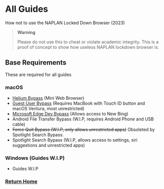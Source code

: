 # All Guides
How not to use the NAPLAN Locked Down Browser (2023)
> **Warning**
>
> Please do not use this to cheat or violate academic integrity. This is a proof of concept to show how useless NAPLAN lockdown browser is.

## Base Requirements
These are required for all guides

### macOS
- [Helium Bypass](macos/helium.md) (Mini Web Browser)
- [Guest User Bypass](macos/guest.md) (Requires MacBook with Touch ID button and macOS Ventura, most unrestricted)
- [Microsoft Edge Dev Bypass](macos/edgedev.md) (Allows access to New Bing)
- Android File Transfer Bypass (W.I.P, requires Android Phone and USB cable)
- ~~Force Quit Bypass (W.I.P, only allows unrestricted apps)~~ Obsoleted by Spotlight Search Bypass.
- Spotlight Search Bypass (W.I.P, allows access to settings, siri suggestions and unrestricted apps)

### Windows (Guides W.I.P)
- Guides W.I.P

### [Return Home](../../README.md)